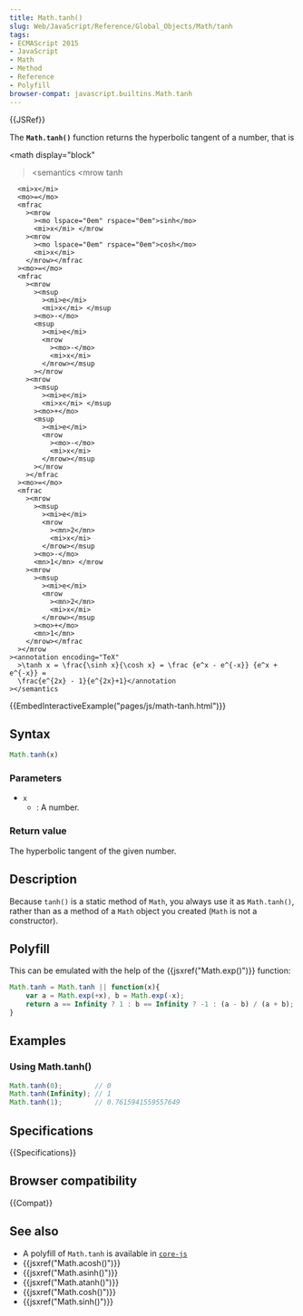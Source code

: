 ```yaml
---
title: Math.tanh()
slug: Web/JavaScript/Reference/Global_Objects/Math/tanh
tags:
- ECMAScript 2015
- JavaScript
- Math
- Method
- Reference
- Polyfill
browser-compat: javascript.builtins.Math.tanh
---
```

{{JSRef}}

The **`Math.tanh()`** function returns the hyperbolic tangent of a number, that
is

\<math display="block"

> \<semantics \<mrow <mo lspace="0em" rspace="0em">tanh</mo>

      <mi>x</mi>
      <mo>=</mo>
      <mfrac
        ><mrow
          ><mo lspace="0em" rspace="0em">sinh</mo>
          <mi>x</mi> </mrow
        ><mrow
          ><mo lspace="0em" rspace="0em">cosh</mo>
          <mi>x</mi>
        </mrow></mfrac
      ><mo>=</mo>
      <mfrac
        ><mrow
          ><msup
            ><mi>e</mi>
            <mi>x</mi> </msup
          ><mo>-</mo>
          <msup
            ><mi>e</mi>
            <mrow
              ><mo>-</mo>
              <mi>x</mi>
            </mrow></msup
          ></mrow
        ><mrow
          ><msup
            ><mi>e</mi>
            <mi>x</mi> </msup
          ><mo>+</mo>
          <msup
            ><mi>e</mi>
            <mrow
              ><mo>-</mo>
              <mi>x</mi>
            </mrow></msup
          ></mrow
        ></mfrac
      ><mo>=</mo>
      <mfrac
        ><mrow
          ><msup
            ><mi>e</mi>
            <mrow
              ><mn>2</mn>
              <mi>x</mi>
            </mrow></msup
          ><mo>-</mo>
          <mn>1</mn> </mrow
        ><mrow
          ><msup
            ><mi>e</mi>
            <mrow
              ><mn>2</mn>
              <mi>x</mi>
            </mrow></msup
          ><mo>+</mo>
          <mn>1</mn>
        </mrow></mfrac
      ></mrow
    ><annotation encoding="TeX"
      >\tanh x = \frac{\sinh x}{\cosh x} = \frac {e^x - e^{-x}} {e^x + e^{-x}} =
      \frac{e^{2x} - 1}{e^{2x}+1}</annotation
    ></semantics

> </math>

{{EmbedInteractiveExample("pages/js/math-tanh.html")}}

## Syntax

```js
Math.tanh(x)
```

### Parameters

*   `x`
    *   : A number.

### Return value

The hyperbolic tangent of the given number.

## Description

Because `tanh()` is a static method of `Math`, you always use it as
`Math.tanh()`, rather than as a method of a `Math` object you created (`Math` is
not a constructor).

## Polyfill

This can be emulated with the help of the {{jsxref("Math.exp()")}}
function:

```js
Math.tanh = Math.tanh || function(x){
    var a = Math.exp(+x), b = Math.exp(-x);
    return a == Infinity ? 1 : b == Infinity ? -1 : (a - b) / (a + b);
}
```

## Examples

### Using Math.tanh()

```js
Math.tanh(0);        // 0
Math.tanh(Infinity); // 1
Math.tanh(1);        // 0.7615941559557649
```

## Specifications

{{Specifications}}

## Browser compatibility

{{Compat}}

## See also

*   A polyfill of `Math.tanh` is available in
    [`core-js`](https://github.com/zloirock/core-js#ecmascript-math)
*   {{jsxref("Math.acosh()")}}
*   {{jsxref("Math.asinh()")}}
*   {{jsxref("Math.atanh()")}}
*   {{jsxref("Math.cosh()")}}
*   {{jsxref("Math.sinh()")}}
